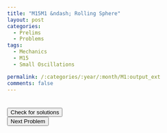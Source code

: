 ```yaml
---
title: "M15M1 &ndash; Rolling Sphere"
layout: post
categories:
  - Prelims
  - Problems
tags:
  - Mechanics
  - M15
  - Small Oscillations

permalink: /:categories/:year/:month/M1:output_ext
comments: false
---
```

<object data="2015M1M.pdf" type="application/pdf" width="100%" height="500"></object>

<div class='navbar'>
	<div float='left'><button onclick="window.location='T3.html'" style='visibility: hidden;'>Previous Problem</button></div>
	<div float='center'><button onclick="window.location='https://princetonprelim.com/prelim/33/'">Check for solutions</button></div>
	<div float='right'><button onclick="window.location='M2.html'" > Next Problem</button></div>
</div>
